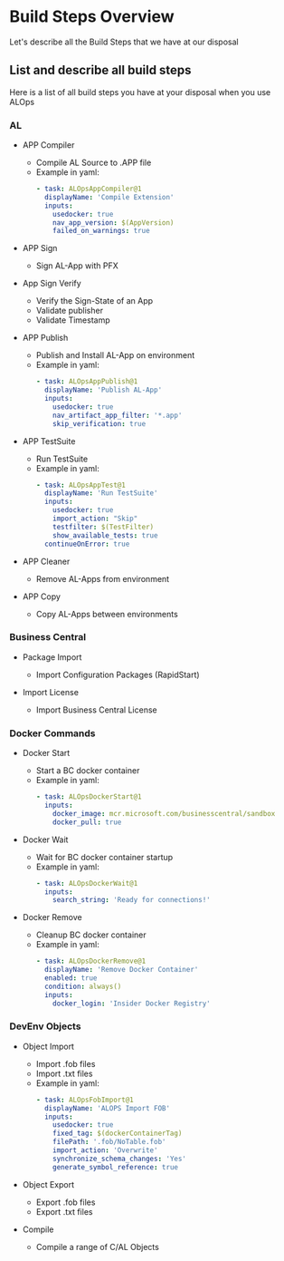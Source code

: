 # Build Steps Overview
Let's describe all the Build Steps that we have at our disposal

## List and describe all build steps
Here is a list of all build steps you have at your disposal when you use ALOps

### AL 
- APP Compiler
  * Compile AL Source to .APP file
  * Example in yaml: 
    ```yaml
    - task: ALOpsAppCompiler@1
      displayName: 'Compile Extension'
      inputs:
        usedocker: true
        nav_app_version: $(AppVersion)
        failed_on_warnings: true 
    ```

- APP Sign
  * Sign AL-App with PFX

- App Sign Verify
  * Verify the Sign-State of an App
  * Validate publisher
  * Validate Timestamp

- APP Publish
  * Publish and Install AL-App on environment
  * Example in yaml: 
    ```yaml
    - task: ALOpsAppPublish@1
      displayName: 'Publish AL-App'
      inputs:
        usedocker: true
        nav_artifact_app_filter: '*.app'   
        skip_verification: true  
    ```

- APP TestSuite
  * Run TestSuite 
  * Example in yaml: 
    ```yaml
    - task: ALOpsAppTest@1
      displayName: 'Run TestSuite'
      inputs:
        usedocker: true
        import_action: "Skip"
        testfilter: $(TestFilter)
        show_available_tests: true
      continueOnError: true    
    ```


- APP Cleaner
  * Remove AL-Apps from environment

- APP Copy
  * Copy AL-Apps between environments  

### Business Central
- Package Import 
  * Import Configuration Packages (RapidStart)

- Import License
  * Import Business Central License

### Docker Commands
- Docker Start
  * Start a BC docker container
  * Example in yaml: 
    ```yaml
    - task: ALOpsDockerStart@1
      inputs:
        docker_image: mcr.microsoft.com/businesscentral/sandbox
        docker_pull: true   
    ```

- Docker Wait
  * Wait for BC docker container startup
  * Example in yaml: 
    ```yaml
    - task: ALOpsDockerWait@1
      inputs:
        search_string: 'Ready for connections!'  
    ```

- Docker Remove
  * Cleanup BC docker container
  * Example in yaml: 
    ```yaml
    - task: ALOpsDockerRemove@1
      displayName: 'Remove Docker Container'
      enabled: true
      condition: always()
      inputs:
        docker_login: 'Insider Docker Registry'
    ```


### DevEnv Objects
- Object Import
  * Import .fob files
  * Import .txt files
  * Example in yaml: 
    ```yaml
    - task: ALOpsFobImport@1
      displayName: 'ALOPS Import FOB'
      inputs:
        usedocker: true
        fixed_tag: $(dockerContainerTag)
        filePath: '.fob/NoTable.fob'
        import_action: 'Overwrite'
        synchronize_schema_changes: 'Yes'
        generate_symbol_reference: true
    ```

- Object Export
  * Export .fob files
  * Export .txt files

- Compile 
  * Compile a range of C/AL Objects